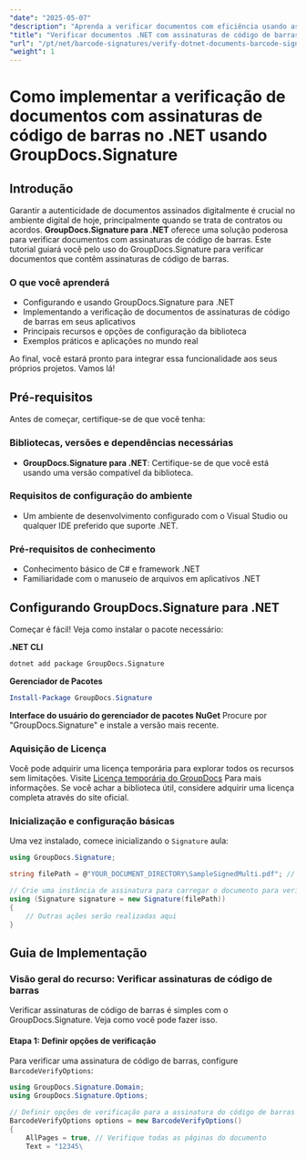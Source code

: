 ```yaml
---
"date": "2025-05-07"
"description": "Aprenda a verificar documentos com eficiência usando assinaturas de código de barras usando o GroupDocs.Signature para .NET. Este guia aborda configuração, implementação e aplicações práticas."
"title": "Verificar documentos .NET com assinaturas de código de barras usando GroupDocs.Signature"
"url": "/pt/net/barcode-signatures/verify-dotnet-documents-barcode-signatures-groupdocs/"
"weight": 1
---
```


# Como implementar a verificação de documentos com assinaturas de código de barras no .NET usando GroupDocs.Signature

## Introdução

Garantir a autenticidade de documentos assinados digitalmente é crucial no ambiente digital de hoje, principalmente quando se trata de contratos ou acordos. **GroupDocs.Signature para .NET** oferece uma solução poderosa para verificar documentos com assinaturas de código de barras. Este tutorial guiará você pelo uso do GroupDocs.Signature para verificar documentos que contêm assinaturas de código de barras.

### O que você aprenderá
- Configurando e usando GroupDocs.Signature para .NET
- Implementando a verificação de documentos de assinaturas de código de barras em seus aplicativos
- Principais recursos e opções de configuração da biblioteca
- Exemplos práticos e aplicações no mundo real

Ao final, você estará pronto para integrar essa funcionalidade aos seus próprios projetos. Vamos lá!

## Pré-requisitos
Antes de começar, certifique-se de que você tenha:

### Bibliotecas, versões e dependências necessárias
- **GroupDocs.Signature para .NET**: Certifique-se de que você está usando uma versão compatível da biblioteca.
  
### Requisitos de configuração do ambiente
- Um ambiente de desenvolvimento configurado com o Visual Studio ou qualquer IDE preferido que suporte .NET.
### Pré-requisitos de conhecimento
- Conhecimento básico de C# e framework .NET
- Familiaridade com o manuseio de arquivos em aplicativos .NET

## Configurando GroupDocs.Signature para .NET
Começar é fácil! Veja como instalar o pacote necessário:

**.NET CLI**
```bash
dotnet add package GroupDocs.Signature
```
**Gerenciador de Pacotes**
```powershell
Install-Package GroupDocs.Signature
```
**Interface do usuário do gerenciador de pacotes NuGet**
Procure por "GroupDocs.Signature" e instale a versão mais recente.

### Aquisição de Licença
Você pode adquirir uma licença temporária para explorar todos os recursos sem limitações. Visite [Licença temporária do GroupDocs](https://purchase.groupdocs.com/temporary-license/) Para mais informações. Se você achar a biblioteca útil, considere adquirir uma licença completa através do site oficial.

### Inicialização e configuração básicas
Uma vez instalado, comece inicializando o `Signature` aula:
```csharp
using GroupDocs.Signature;

string filePath = @"YOUR_DOCUMENT_DIRECTORY\SampleSignedMulti.pdf"; // Substitua pelo caminho real do seu arquivo

// Crie uma instância de assinatura para carregar o documento para verificação
using (Signature signature = new Signature(filePath))
{
    // Outras ações serão realizadas aqui
}
```
## Guia de Implementação
### Visão geral do recurso: Verificar assinaturas de código de barras
Verificar assinaturas de código de barras é simples com o GroupDocs.Signature. Veja como você pode fazer isso.

#### Etapa 1: Definir opções de verificação
Para verificar uma assinatura de código de barras, configure `BarcodeVerifyOptions`:
```csharp
using GroupDocs.Signature.Domain;
using GroupDocs.Signature.Options;

// Definir opções de verificação para a assinatura do código de barras
BarcodeVerifyOptions options = new BarcodeVerifyOptions()
{
    AllPages = true, // Verifique todas as páginas do documento
    Text = "12345\